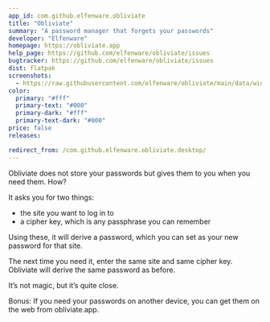 ```yaml
---
app_id: com.github.elfenware.obliviate
title: "Obliviate"
summary: "A password manager that forgets your passwords"
developer: "Elfenware"
homepage: https://obliviate.app
help_page: https://github.com/elfenware/obliviate/issues
bugtracker: https://github.com/elfenware/obliviate/issues
dist: flatpak
screenshots:
  - https://raw.githubusercontent.com/elfenware/obliviate/main/data/window-screenshot.png
color:
  primary: "#fff"
  primary-text: "#000"
  primary-dark: "#fff"
  primary-text-dark: "#000"
price: false
releases:

redirect_from: /com.github.elfenware.obliviate.desktop/
---
```


<p>Obliviate does not store your passwords but gives them to you when you need them. How?</p>
<p>It asks you for two things:</p>
<ul>
<li>the site you want to log in to</li>
<li>a cipher key, which is any passphrase you can remember</li>
</ul>
<p>Using these, it will derive a password, which you can set as your new password for that site.</p>
<p>The next time you need it, enter the same site and same cipher key. Obliviate will derive the same password as before.</p>
<p>It’s not magic, but it’s quite close.</p>
<p>Bonus: If you need your passwords on another device, you can get them on the web from obliviate.app.</p>